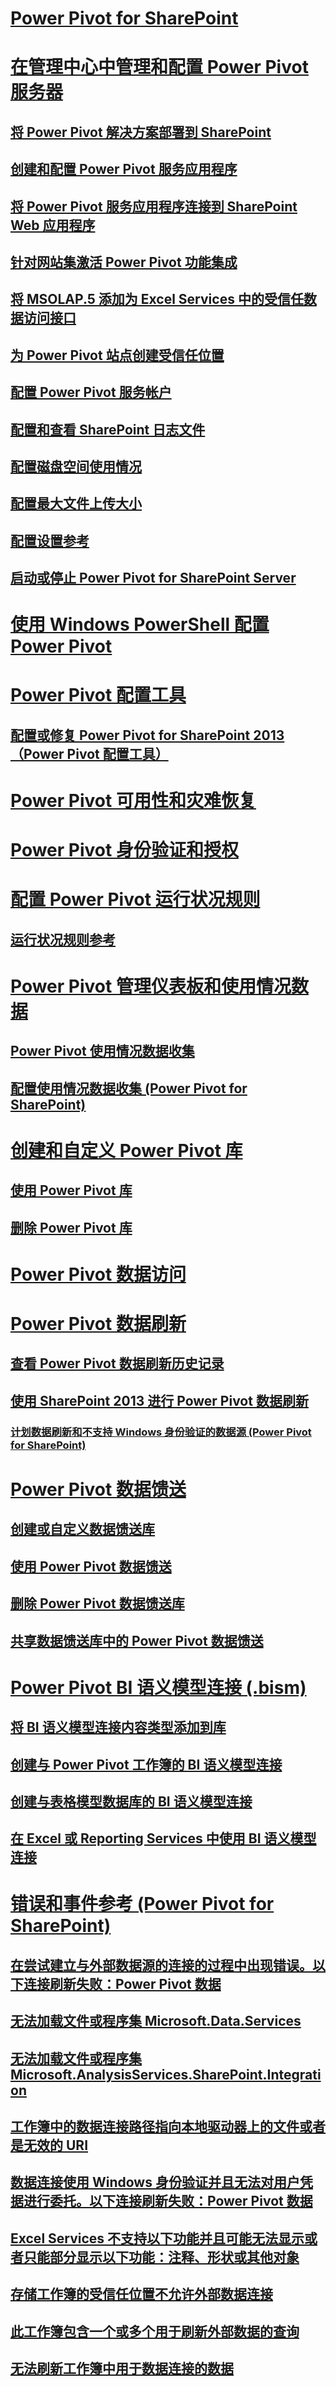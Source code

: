 # [Power Pivot for SharePoint](power-pivot-for-sharepoint-ssas.md)  
# [在管理中心中管理和配置 Power Pivot 服务器](power-pivot-server-administration-and-configuration-in-central-administration.md)  
## [将 Power Pivot 解决方案部署到 SharePoint](deploy-power-pivot-solutions-to-sharepoint.md)  
## [创建和配置 Power Pivot 服务应用程序](create-and-configure-power-pivot-service-application-in-ca.md)  
## [将 Power Pivot 服务应用程序连接到 SharePoint Web 应用程序](connect-power-pivot-service-app-to-sharepoint-web-app-in-ca.md)  
## [针对网站集激活 Power Pivot 功能集成](activate-power-pivot-integration-for-site-collections-in-ca.md)  
## [将 MSOLAP.5 添加为 Excel Services 中的受信任数据访问接口](add-msolap-5-as-a-trusted-data-provider-in-excel-services.md)  
## [为 Power Pivot 站点创建受信任位置](create-a-trusted-location-for-power-pivot-sites-in-central-administration.md)  
## [配置 Power Pivot 服务帐户](configure-power-pivot-service-accounts.md)  
## [配置和查看 SharePoint 日志文件](configure-and-view-sharepoint-and-diagnostic-logging.md)  
## [配置磁盘空间使用情况](configure-disk-space-usage-power-pivot-for-sharepoint.md)  
## [配置最大文件上传大小](configure-maximum-file-upload-size-power-pivot-for-sharepoint.md)  
## [配置设置参考](configuration-setting-reference-power-pivot-for-sharepoint.md)  
## [启动或停止 Power Pivot for SharePoint Server](start-or-stop-a-power-pivot-for-sharepoint-server.md)  
# [使用 Windows PowerShell 配置 Power Pivot](power-pivot-configuration-using-windows-powershell.md)  
# [Power Pivot 配置工具](power-pivot-configuration-tools.md)  
## [配置或修复 Power Pivot for SharePoint 2013（Power Pivot 配置工具）](configure-or-repair-power-pivot-for-sharepoint-2013.md)  
# [Power Pivot 可用性和灾难恢复](power-pivot-availability-and-disaster-recovery.md)  
# [Power Pivot 身份验证和授权](power-pivot-authentication-and-authorization.md)  
# [配置 Power Pivot 运行状况规则](configure-power-pivot-health-rules.md)  
## [运行状况规则参考](health-rules-reference-power-pivot-for-sharepoint.md)  
# [Power Pivot 管理仪表板和使用情况数据](power-pivot-management-dashboard-and-usage-data.md)  
## [Power Pivot 使用情况数据收集](power-pivot-usage-data-collection.md)  
## [配置使用情况数据收集 (Power Pivot for SharePoint)](configure-usage-data-collection-for-power-pivot-for-sharepoint.md)  
# [创建和自定义 Power Pivot 库](create-and-customize-power-pivot-gallery.md)  
## [使用 Power Pivot 库](use-power-pivot-gallery.md)  
## [删除 Power Pivot 库](delete-power-pivot-gallery.md)  
# [Power Pivot 数据访问](power-pivot-data-access.md)  
# [Power Pivot 数据刷新](power-pivot-data-refresh.md)  
## [查看 Power Pivot 数据刷新历史记录](view-data-refresh-history-power-pivot-for-sharepoint.md)  
## [使用 SharePoint 2013 进行 Power Pivot 数据刷新](power-pivot-data-refresh-with-sharepoint-2013.md)  
### [计划数据刷新和不支持 Windows 身份验证的数据源 (Power Pivot for SharePoint)](schedule-data-refresh-and-data-sources-no-windows-authentication.md)  
# [Power Pivot 数据馈送](power-pivot-data-feeds.md)  
## [创建或自定义数据馈送库](create-or-customize-a-data-feed-library-power-pivot-for-sharepoint.md)  
## [使用 Power Pivot 数据馈送](use-data-feeds-power-pivot-for-sharepoint.md)  
## [删除 Power Pivot 数据馈送库](delete-a-power-pivot-data-feed-library.md)  
## [共享数据馈送库中的 Power Pivot 数据馈送](share-data-feeds-using-a-data-feed-library-power-pivot-for-sharepoint.md)  
# [Power Pivot BI 语义模型连接 (.bism)](power-pivot-bi-semantic-model-connection-bism.md)  
## [将 BI 语义模型连接内容类型添加到库](add-bi-semantic-model-connection-content-type-to-library.md)  
## [创建与 Power Pivot 工作簿的 BI 语义模型连接](create-a-bi-semantic-model-connection-to-a-power-pivot-workbook.md)  
## [创建与表格模型数据库的 BI 语义模型连接](create-a-bi-semantic-model-connection-to-a-tabular-model-database.md)  
## [在 Excel 或 Reporting Services 中使用 BI 语义模型连接](use-a-bi-semantic-model-connection-in-excel-or-reporting-services.md)  
# [错误和事件参考 (Power Pivot for SharePoint)](errors-and-events-reference-power-pivot-for-sharepoint.md)  
## [在尝试建立与外部数据源的连接的过程中出现错误。以下连接刷新失败：Power Pivot 数据](an-error-occurred-during-an-attempt-to-establish-a-connection.md)  
## [无法加载文件或程序集 Microsoft.Data.Services](could-not-load-file-or-assembly-microsoft-data-services.md)  
## [无法加载文件或程序集 Microsoft.AnalysisServices.SharePoint.Integration](could-not-load-microsoft-analysisservices-sharepoint-integration.md)  
## [工作簿中的数据连接路径指向本地驱动器上的文件或者是无效的 URI](the-data-connection-path-is-invalid.md)  
## [数据连接使用 Windows 身份验证并且无法对用户凭据进行委托。以下连接刷新失败：Power Pivot 数据](the-data-connection-user-could-not-be-delegated.md)  
## [Excel Services 不支持以下功能并且可能无法显示或者只能部分显示以下功能：注释、形状或其他对象](comments-shapes-other-objects-not-supported-by-excel-services.md)  
## [存储工作簿的受信任位置不允许外部数据连接](trusted-location-does-not-allow-external-data-connections.md)  
## [此工作簿包含一个或多个用于刷新外部数据的查询](this-workbook-contains-one-or-more-queries-that-refresh-external-data.md)  
## [无法刷新工作簿中用于数据连接的数据](unable-to-refresh-data-for-a-data-connection-in-the-workbook.md)  
